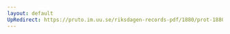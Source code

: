 ```yaml
---
layout: default
UpRedirect: https://pruto.im.uu.se/riksdagen-records-pdf/1880/prot-1880--ak--038/prot-1880--ak--038_028.pdf
---
```

